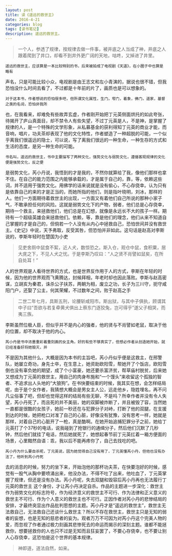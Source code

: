 ```yaml
---
layout: post
title: 读《遥远的救世主》
date: 2016-4-21
categories: blog
tags: [读书笔记]
description: 遥远的救世主。
---
```


> 一个人，参透了规律，按规律去做一件事，被井底之人当成了神，井底之人跟着爬到了井口，却看不到井外更广阔的天地，咕咚，又掉进了井里。   


	遥远的救世主，应该算是一本比较特别的书，后来被拍成了电视剧《天道》，在小圈子中也算是略有
声名，只是可能比较小众，电视剧是由王志文和左小青演的，据说也很不错，但我恐怕没什么时间去看了，不过都是十年前的片了，画质也是可以想象的。         

	对于这本书，作者想说的恐怕很多吧，但所谓文化属性，生门，窄门，着象，佛门，道家，基督之类的名词，恐怕非我所
也，在我看来，却难免有些故弄玄虚，作者刚开始把丁元英侧面烘托的如此夸张，待揭开了庐山真面目，却不禁令人有些失望，不过丁元英是人，不是神，是掌握了规律的人，是一个特殊的文学形象，从私募基金的获利得知丁元英的商业才能，而音响，唱片，功夫茶却表现了他的文化特性，作者塑造了一种超脱的可能，一个似乎离我们很遥远的隐士，可以说，写了离我们很远的一种生命，一种生存的方式和生活的态度，是另一种生命的可能。

	书名叫，遥远的救世主，书中主要描写了两种文化，强势文化与弱势文化，遵循客观规律的文化便是强势文化，反之便
是弱势文化，芮小丹说，我悟到的才是我的，不然你就算给了我，像他们那样也拿不住。在自己的能力范围之内能够承载的，才是属于自己的，靠，等，依赖这些词，并不适用于强势文化。用佛学的话来说就是没有偷心，不心存侥幸。认为只有是依靠自己的来的才是正当的，而她所指的他们，则是指叶晓明，刘冰，那样的人。他们一方面期待着救世主的出现，一方面又有着他们自己所说的那种小家子气，不敢承担任何的风险。这就是弱势文化下的产物，弱者，他们总是心存侥幸，期待一个救主，来拯救他们，他们总是在幻想，就像是永远长不大的孩子一样。期待有一个超级英雄会来拯救他们。依赖，等，靠是他们的理念，他们从来不知道自己掌握的才是自己的，但倘若一个人没有从内心中拯救自己，恐怕世间并没有救世主。《史记》中说，天予弗取，反受其咎，但恐怕并非如此。这句话是赵高对李斯说的，李斯年轻时在楚国为小吏

> 见吏舍厕中鼠食不絜，近人犬，数惊恐之。斯入仓，观仓中鼠，食积粟，居大庑之下，不见人犬之忧。于是李斯乃叹曰：“人之贤不肖譬如鼠矣，在所自处耳！”              

人的世界观是人看待世界的方式，也是世界反作用于人的方式，李斯在年轻的时候，因为他的世界观而飞黄腾达，封候拜相，年老时却也因此落败。李斯与赵高密谋，立胡亥为秦君，诛杀公子扶苏，两朝为相，废立之功，长子为三川守，扼守咸阳门户，还娶了公主，何其荣耀，不过数年之间，败于赵高之手  

>二世二年七月，具斯五刑，论腰斩咸阳市。斯出狱，与其中子俱执，顾谓其中子曰“吾欲与若复牵黄犬俱出上蔡东门逐狡兔，岂可得乎”遂父子相哭，而夷三族。

李斯虽然位极人臣，但似乎并不是内心的强者，他的贤与不肖譬如老鼠，取决于他的位置，却不取决于他的内心。  


	芮小丹是书中浓墨重彩着重刻画的女主角，好的有些不够真实了，但想必作者从创造她开始，就已经准备好将她毁灭，并
不是因为其他什么，大概是因为本书的主旨吧，芮小丹似乎便是这救主，在邢警队，她屡立奇功，身先士卒，在生意上，她资助欧阳雪，帮她开了个饭店，欧阳雪倒也没有辜负她的期望，成了个小富豪，她还要杀富济贫，帮草庙村脱贫，后来她又想成为丁元英的救世主，用自己的肉身布施和“一个馒头”来收留这个孤独的智者、不追求出人头地的“大狼狗”。在书快要结束的时候，我其实在想，会怎样结局呢，由于是个女作者，我猜想大概会是男女主人公，远走他乡，隐姓埋名，再不问凡尘俗事了吧，但却也觉得这样的结局有些无聊，不是吗？所幸作者并没有令人失望，芮小丹死了，而且死的并不美丽，她的双脚被炸断了，并且被毁了容，当然她一直都是很酷的女孩子，她前一秒还在与犯罪分子对峙，打断了他的双腿，在支援到达的时候，她把枪口对准了自己的心脏，好像没有犹豫，没有思考一样，她就是那样，对着自己的心脏开了一枪，真是酷啊。在她开始追捕犯罪分子之前，她给丁元英打了个37秒的电话，说我碰到了抢银行的通缉分子，然后他们沉默了几秒钟，然后他们就挂了电话，然后她就死了，她想起春节前丁元英扛着一箱方便面的场景，心里黯然自语：乖，我以后不能再疼你了，自己去找吃的吧。  


	芮小丹为什么要自杀呢，丁元英说，因为她觉得自己没有用了，丁元英懂芮小丹，但他也没有办法了，他听到芮小丹死
去的消息的时候，努力的坐下来，开始泡他的那杯功夫茶，在快要泡好的时候，感觉有一股气从胸中要喷涌出来，他没办法，不得不吐了出来，他吐血了，丁元英掌握了规律，但还是没有办法。芮小丹呢，失去双腿和毁容后芮小丹再也无法履行丁元英的救世主
这个身份，才让芮小丹决定自杀。作品的主题进一步深化：救世主作为弱势文化的标志符号，作为经济意义的救世主不可行、作为法律和正义意义的救世主不可行、作为个人意义的救世主也不可行。正因作者对芮小丹的悲惨结局的安排，才最终突显出作品批判思想的主题。芮小丹才是“遥远的救世主”，救世主无法救自己，无法救自己还谈什么救世主？所以不存在救世主，救世主只是无知的弱者的妄想，也是无知的慈悲者的妄为。观者万万不可因为对芮小丹这个完美人物的爱，而忽视了作者通过极力刻画其悲惨死去的命运而揭示的深刻主题。谁都不能拯救你，想要拯救你的人也只不过是无知而且狂妄罢了，不要心存侥幸，也不要让别人心存侥幸，这恐怕是这个世界的基本规律。       


>神即道，道法自然，如来。






		













